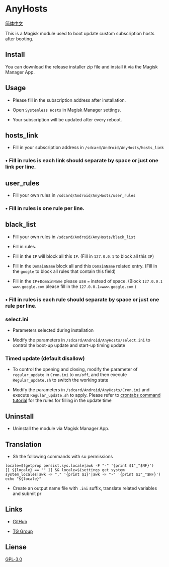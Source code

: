 # AnyHosts

[简体中文](<https://github.com/E7KMbb/AnyHosts/blob/master/README_zh.md>)

This is a Magisk module used to boot update custom subscription hosts after booting.

## Install

You can download the release installer zip file and install it via the Magisk Manager App.

## Usage

* Please fill in the subscription address after installation.

* Open `Systemless Hosts` in Magisk Manager settings.

* Your subscription will be updated after every reboot.

## hosts_link

* Fill in your subscription address in `/sdcard/Android/AnyHosts/hosts_link`

### • Fill in rules is each link should separate by space or just one link per line.

## user_rules

* Fill your own rules in `/sdcard/Android/AnyHosts/user_rules`

### • Fill in rules is one rule per line.

## black_list

* Fill your own rules in `/sdcard/Android/AnyHosts/black_list`

* Fill in rules.

* Fill in the `IP` will block all this `IP`. (Fill in `127.0.0.1` to block all this `IP`)

* Fill in the `DomainName` block all and this `DomainName` related entry. (Fill in the `google` to block all rules that contain this field)

* Fill in the `IP`+`DomainName` please use `=` instead of space. (Block `127.0.0.1 www.google.com` please fill in the `127.0.0.1=www.google.com` )

### • Fill in rules is each rule should separate by space or just one rule per line.

### select.ini

* Parameters selected during installation

* Modify the parameters in `/sdcard/Android/AnyHosts/select.ini` to control the boot-up update and start-up timing update

### Timed update (default disallow)

* To control the opening and closing, modify the parameter of `regular_update` in `Cron.ini` to `on/off`, and then execute `Regular_update.sh` to switch the working state

* Modify the parameters in `/sdcard/Android/AnyHosts/Cron.ini` and execute `Regular_update.sh` to apply. Please refer to [crontabs command tutorial](https://opensource.com/article/17/11/how-use-cron-linux) for the rules for filling in the update time

## Uninstall

* Uninstall the module via Magisk Manager App.

## Translation

* Sh the following commands with su permissions 
```
locale=$(getprop persist.sys.locale|awk -F "-" '{print $1"_"$NF}')
[[ ${locale} == "" ]] && locale=$(settings get system system_locales|awk -F "," '{print $1}'|awk -F "-" '{print $1"_"$NF}')
echo "${locale}"
```
* Create an output name file with `.ini` suffix, translate related variables and submit pr

## Links
* [GitHub](https://github.com/E7KMbb/AnyHosts)

* [TG Group](https://t.me/aisauceupdate)

## Liense
[GPL-3.0](https://github.com/E7KMbb/AnyHosts/LICENSE)
